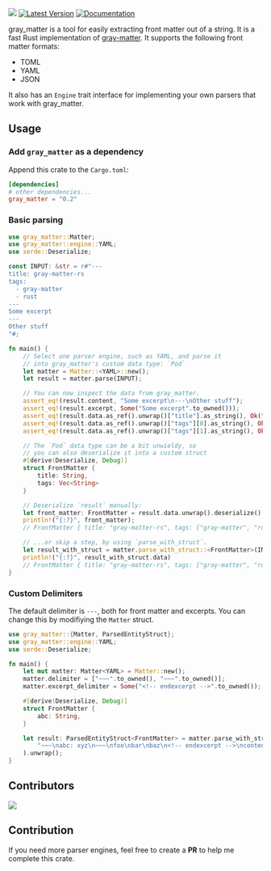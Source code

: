 ![](https://github.com/the-alchemists-of-arland/gray-matter-rs/workflows/main/badge.svg?branch=main)
[![Latest Version](https://img.shields.io/crates/v/gray_matter.svg)](https://crates.io/crates/gray_matter)
[![Documentation](https://docs.rs/gray_matter/badge.svg)](https://docs.rs/gray_matter)

gray_matter is a tool for easily extracting front matter out of a string. It is a fast Rust implementation of [gray-matter](https://github.com/jonschlinkert/gray-matter). It supports the following front matter formats:

- TOML
- YAML
- JSON

It also has an `Engine` trait interface for implementing your own parsers that work with gray_matter.

## Usage

### Add `gray_matter` as a dependency

Append this crate to the `Cargo.toml`:

```toml
[dependencies]
# other dependencies...
gray_matter = "0.2"
```

### Basic parsing

```rust
use gray_matter::Matter;
use gray_matter::engine::YAML;
use serde::Deserialize;

const INPUT: &str = r#"---
title: gray-matter-rs
tags:
  - gray-matter
  - rust
---
Some excerpt
---
Other stuff
"#;

fn main() {
    // Select one parser engine, such as YAML, and parse it
    // into gray_matter's custom data type: `Pod`
    let matter = Matter::<YAML>::new();
    let result = matter.parse(INPUT);

    // You can now inspect the data from gray_matter.
    assert_eq!(result.content, "Some excerpt\n---\nOther stuff");
    assert_eq!(result.excerpt, Some("Some excerpt".to_owned()));
    assert_eq!(result.data.as_ref().unwrap()["title"].as_string(), Ok("gray-matter-rs".to_string()));
    assert_eq!(result.data.as_ref().unwrap()["tags"][0].as_string(), Ok("gray-matter".to_string()));
    assert_eq!(result.data.as_ref().unwrap()["tags"][1].as_string(), Ok("rust".to_string()));

    // The `Pod` data type can be a bit unwieldy, so
    // you can also deserialize it into a custom struct
    #[derive(Deserialize, Debug)]
    struct FrontMatter {
        title: String,
        tags: Vec<String>
    }

    // Deserialize `result` manually:
    let front_matter: FrontMatter = result.data.unwrap().deserialize().unwrap();
    println!("{:?}", front_matter);
    // FrontMatter { title: "gray-matter-rs", tags: ["gray-matter", "rust"] }

    // ...or skip a step, by using `parse_with_struct`.
    let result_with_struct = matter.parse_with_struct::<FrontMatter>(INPUT).unwrap();
    println!("{:?}", result_with_struct.data)
    // FrontMatter { title: "gray-matter-rs", tags: ["gray-matter", "rust"] }
}
```

### Custom Delimiters

The default delimiter is `---`, both for front matter and excerpts. You can change this by modifiying the `Matter` struct.

```rust
use gray_matter::{Matter, ParsedEntityStruct};
use gray_matter::engine::YAML;
use serde::Deserialize;

fn main() {
    let mut matter: Matter<YAML> = Matter::new();
    matter.delimiter = ["~~~".to_owned(), "~~~".to_owned()];
    matter.excerpt_delimiter = Some("<!-- endexcerpt -->".to_owned());

    #[derive(Deserialize, Debug)]
    struct FrontMatter {
        abc: String,
    }

    let result: ParsedEntityStruct<FrontMatter> = matter.parse_with_struct(
        "~~~\nabc: xyz\n~~~\nfoo\nbar\nbaz\n<!-- endexcerpt -->\ncontent",
    ).unwrap();
}
```

## Contributors
<a href="https://github.com/the-alchemists-of-arland/gray-matter-rs/graphs/contributors">
    <img src="https://contrib.rocks/image?repo=the-alchemists-of-arland/gray-matter-rs" />
</a>

## Contribution

If you need more parser engines, feel free to create a **PR** to help me complete this crate.


